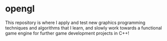 # opengl

This repository is where I apply and test new graphics programming techniques and algorithms that I learn, and slowly work towards a functional game engine for further game development projects in C++!
